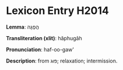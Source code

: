 # Lexicon Entry H2014

**Lemma**: הֲפֻגָה

**Transliteration (xlit)**: hăphugâh

**Pronunciation**: haf-oo-gaw'

**Description**:
from פּוּג; relaxation; intermission.
